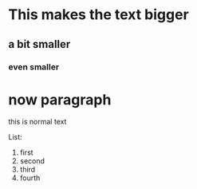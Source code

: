 # This makes the text bigger 
## a bit smaller 
### even smaller 

# now paragraph 
this is normal text 

List:
1. first
2.  second
3.  third 
4. fourth
